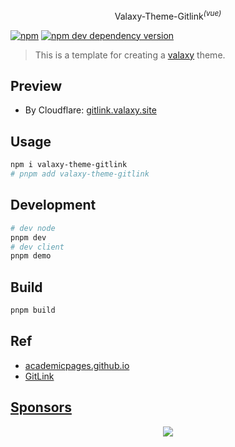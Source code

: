 <p align="center">
Valaxy-Theme-Gitlink<sup><em>(vue)</em></sup>
</p>

[![npm](https://img.shields.io/npm/v/valaxy-theme-gitlink)](https://www.npmjs.com/package/valaxy-theme-gitlink)
[![npm dev dependency version](https://img.shields.io/npm/dependency-version/valaxy-theme-gitlink/dev/valaxy)](https://github.com/YunYouJun/valaxy)

> This is a template for creating a [valaxy](https://github.com/YunYouJun/valaxy) theme.

## Preview

- By Cloudflare: [gitlink.valaxy.site](https://gitlink.valaxy.site)

## Usage

```bash
npm i valaxy-theme-gitlink
# pnpm add valaxy-theme-gitlink
```

## Development

```bash
# dev node
pnpm dev
# dev client
pnpm demo
```

## Build

```bash
pnpm build
```

## Ref

- [academicpages.github.io](https://github.com/academicpages/academicpages.github.io)
- [GitLink](https://www.gitlink.org.cn/)

## [Sponsors](https://sponsors.yunyoujun.cn)

<p align="center">
  <a href="https://sponsors.yunyoujun.cn">
    <img src='https://fastly.jsdelivr.net/gh/YunYouJun/sponsors/public/sponsors.svg'/>
  </a>
</p>
